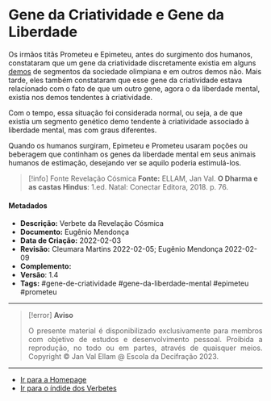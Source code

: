 # Gene da Criatividade e Gene da Liberdade 

Os irmãos titãs Prometeu e Epimeteu, antes do surgimento dos humanos, constataram que um gene da criatividade discretamente existia em alguns [demos](Demos.md) de segmentos da sociedade olimpiana e em outros demos não. Mais tarde, eles também constataram que esse gene da criatividade estava relacionado com o fato de que um outro gene, agora o da liberdade mental, existia nos demos tendentes à criatividade. 

Com o tempo, essa situação foi considerada normal, ou seja, a de que existia um segmento genético demo tendente à criatividade associado à liberdade mental, mas com graus diferentes. 

Quando os humanos surgiram, Epimeteu e Prometeu usaram poções ou beberagem que continham os genes da liberdade mental em seus animais humanos de estimação, desejando ver se aquilo poderia estimulá-los.  

> [!info] Fonte Revelação Cósmica
> **Fonte:** ELLAM, Jan Val. **O Dharma e as castas Hindus**: 1.ed. Natal: Conectar Editora, 2018. p. 76. 

#### Metadados

- **Descrição:** Verbete da Revelação Cósmica
- **Documento:** Eugênio Mendonça
- **Data de Criação:** 2022-02-03
- **Revisão:** Cleumara Martins 2022-02-05; Eugênio Mendonça 2022-02-09
- **Complemento:** 
- **Versão**: 1.4
- **Tags:** #gene-de-criatividade #gene-da-liberdade-mental #epimeteu #prometeu 

---
> [!error] **Aviso**
> <p align="justify">O presente material é disponibilizado exclusivamente para membros com objetivo de estudos e desenvolvimento pessoal. Proibida a reprodução, no todo ou em partes, através de quaisquer meios. Copyright © Jan Val Ellam @ Escola da Decifração 2023. </p>

---
- [Ir para a Homepage](Homepage.canvas)
- [Ir para o índide dos Verbetes](ÍNDIDE%20GERAL%20DOS%20VERBETES.canvas)